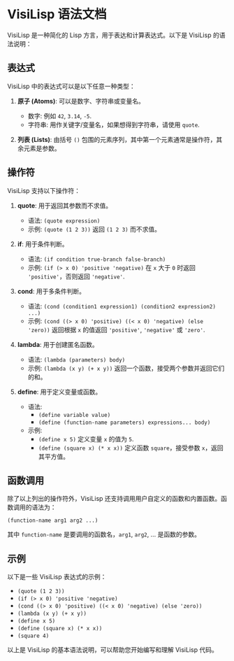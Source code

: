 # VisiLisp 语法文档

VisiLisp 是一种简化的 Lisp 方言，用于表达和计算表达式。以下是 VisiLisp 的语法说明：

## 表达式

VisiLisp 中的表达式可以是以下任意一种类型：

1. **原子 (Atoms)**: 可以是数字、字符串或变量名。

   - 数字: 例如 `42`, `3.14`, `-5`.
   - 字符串: 用作关键字/变量名，如果想得到字符串，请使用 `quote`.

2. **列表 (Lists)**: 由括号 `()` 包围的元素序列，其中第一个元素通常是操作符，其余元素是参数。

## 操作符

VisiLisp 支持以下操作符：

1. **quote**: 用于返回其参数而不求值。
   - 语法: `(quote expression)`
   - 示例: `(quote (1 2 3))` 返回 `(1 2 3)` 而不求值。

2. **if**: 用于条件判断。
   - 语法: `(if condition true-branch false-branch)`
   - 示例: `(if (> x 0) 'positive 'negative)` 在 `x` 大于 `0` 时返回 `'positive'`，否则返回 `'negative'`.

3. **cond**: 用于多条件判断。
   - 语法: `(cond (condition1 expression1) (condition2 expression2) ...)`
   - 示例: `(cond ((> x 0) 'positive) ((< x 0) 'negative) (else 'zero))` 返回根据 `x` 的值返回 `'positive'`, `'negative'` 或 `'zero'`.

4. **lambda**: 用于创建匿名函数。
   - 语法: `(lambda (parameters) body)`
   - 示例: `(lambda (x y) (+ x y))` 返回一个函数，接受两个参数并返回它们的和。

5. **define**: 用于定义变量或函数。
   - 语法: 
     - `(define variable value)`
     - `(define (function-name parameters) expressions... body)`
   - 示例: 
     - `(define x 5)` 定义变量 `x` 的值为 `5`.
     - `(define (square x) (* x x))` 定义函数 `square`，接受参数 `x`，返回其平方值。

## 函数调用

除了以上列出的操作符外，VisiLisp 还支持调用用户自定义的函数和内置函数。函数调用的语法为：

```
(function-name arg1 arg2 ...)
```

其中 `function-name` 是要调用的函数名，`arg1`, `arg2`, ... 是函数的参数。

## 示例

以下是一些 VisiLisp 表达式的示例：

- `(quote (1 2 3))`
- `(if (> x 0) 'positive 'negative)`
- `(cond ((> x 0) 'positive) ((< x 0) 'negative) (else 'zero))`
- `(lambda (x y) (+ x y))`
- `(define x 5)`
- `(define (square x) (* x x))`
- `(square 4)`

以上是 VisiLisp 的基本语法说明，可以帮助您开始编写和理解 VisiLisp 代码。